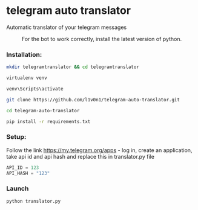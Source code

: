 # telegram auto translator
  Automatic translator of your telegram messages
 <p align="center">For the bot to work correctly, install the latest version of python.

### Installation:
```sh
mkdir telegramtranslator && cd telegramtranslator
```
```sh
virtualenv venv
```
```sh
venv\Scripts\activate
```
```sh
git clone https://github.com/l1v0n1/telegram-auto-translator.git
```
```sh
cd telegram-auto-translator
```
```sh
pip install -r requirements.txt
```
### Setup:
Follow the link https://my.telegram.org/apps - log in, create an application, take api id and api hash and replace this in translator.py file
```python
API_ID = 123
API_HASH = "123"
```

### Launch
```sh
python translator.py
```
